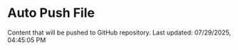 # Auto Push File

Content that will be pushed to GitHub repository.
Last updated: 07/29/2025, 04:45:05 PM